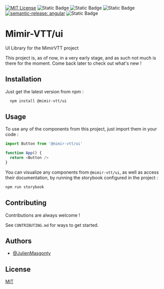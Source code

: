 [![MIT License](https://img.shields.io/badge/License-MIT-green.svg)](https://choosealicense.com/licenses/mit/) ![Static Badge](https://img.shields.io/badge/react-18.2.0-blue?logo=react&logoColor=white) ![Static Badge](https://img.shields.io/badge/typescript-5.2.0-%233178C6?logo=typescript&logoColor=white) ![Static Badge](https://img.shields.io/badge/vite-5.2.0-%23646CFF?logo=vite&logoColor=white)
 [![semantic-release: angular](https://img.shields.io/badge/semantic--release-angular-e10079?logo=semantic-release&logoColor=white)](https://github.com/semantic-release/semantic-release) ![Static Badge](https://img.shields.io/badge/storybook-8.0.0-%23FF4785?logo=storybook&logoColor=white)


# Mimir-VTT/ui

UI Library for the MimirVTT project

This project is, as of now, in a very early stage, and as such not much is there for the moment. Come back later to check out what's new !


## Installation

Just get the latest version from npm :

```bash
  npm install @mimir-vtt/ui
```

    
## Usage

To use any of the components from this project, just  import them in your code :

```javascript
import Button from '@mimir-vtt/ui'

function App() {
  return <Button />
}
```

You can visualize any components from `@mimir-vtt/ui`, as well as access their documentation, by running the storybook configured in the project :

```bash
npm run storybook
```


## Contributing

Contributions are always welcome !

See `CONTRIBUTING.md` for ways to get started.


## Authors

- [@JulienMasgonty ](https://github.com/JulienMasgonty)


## License

[MIT](https://choosealicense.com/licenses/mit/)


